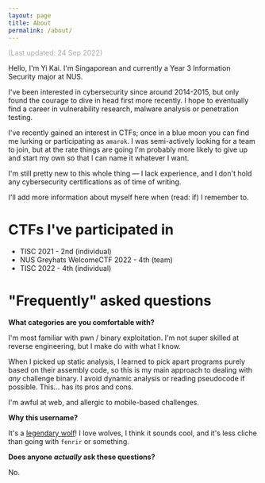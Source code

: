 ```yaml
---
layout: page
title: About
permalink: /about/
---
```

<span style="color:#aaaaaa">(Last updated: 24 Sep 2022)</span>

Hello, I'm Yi Kai. I'm Singaporean and currently a Year 3 Information Security major at NUS.

I've been interested in cybersecurity since around 2014-2015, but only found the courage to dive in head first more recently. I hope to eventually find a career in vulnerability research, malware analysis or penetration testing.

I've recently gained an interest in CTFs; once in a blue moon you can find me lurking or participating as `amarok`. I was semi-actively looking for a team to join, but at the rate things are going I'm probably more likely to give up and start my own so that I can name it whatever I want.

I'm still pretty new to this whole thing — I lack experience, and I don't hold any cybersecurity certifications as of time of writing.

I'll add more information about myself here when (read: if) I remember to.

# CTFs I've participated in
* TISC 2021 - 2nd (individual)
* NUS Greyhats WelcomeCTF 2022 - 4th (team)
* TISC 2022 - 4th (individual)

# "Frequently" asked questions
**What categories are you comfortable with?**

I'm most familiar with pwn / binary exploitation. I'm not super skilled at reverse engineering, but I make do with what I know.

When I picked up static analysis, I learned to pick apart programs purely based on their assembly code, so this is my main approach to dealing with *any* challenge binary. I avoid dynamic analysis or reading pseudocode if possible. This... has its pros and cons.

I'm awful at web, and allergic to mobile-based challenges.

**Why this username?**

It's a [legendary wolf](https://en.wikipedia.org/wiki/Amarok_(wolf))! I love wolves, I think it sounds cool, and it's less cliche than going with `fenrir` or something.

**Does anyone *actually* ask these questions?**

No.